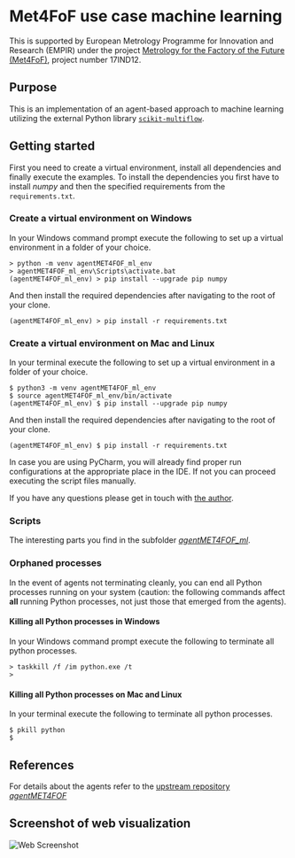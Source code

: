 # Met4FoF use case machine learning

This is supported by European Metrology Programme for Innovation and Research (EMPIR)
under the project
[Metrology for the Factory of the Future (Met4FoF)](https://met4fof.eu), project number
17IND12.

## Purpose

This is an implementation of an agent-based approach to machine learning utilizing
 the external Python library [`scikit-multiflow`](https://scikit-multiflow.github.io/).

## Getting started

First you need to create a virtual environment, install all dependencies and finally
 execute the examples. To install the dependencies you first have to install _numpy_
  and then the specified requirements from the `requirements.txt`.

### Create a virtual environment on Windows

In your Windows command prompt execute the following to set up a virtual environment
in a folder of your choice.

```shell
> python -m venv agentMET4FOF_ml_env
> agentMET4FOF_ml_env\Scripts\activate.bat
(agentMET4FOF_ml_env) > pip install --upgrade pip numpy
```

And then install the required dependencies after navigating to the root of your clone. 

```shell
(agentMET4FOF_ml_env) > pip install -r requirements.txt
```

### Create a virtual environment on Mac and Linux

In your terminal execute the following to set up a virtual environment in a folder of
your choice.

```shell
$ python3 -m venv agentMET4FOF_ml_env
$ source agentMET4FOF_ml_env/bin/activate
(agentMET4FOF_ml_env) $ pip install --upgrade pip numpy
```

And then install the required dependencies after navigating to the root of your clone. 

```shell
(agentMET4FOF_ml_env) $ pip install -r requirements.txt
```

In case you are using PyCharm, you will already find proper run configurations at the
appropriate place in the IDE. If not you can proceed executing the script files
 manually.

If you have any questions please get in touch with
[the author](https://github.com/bangxiangyong).

### Scripts

The interesting parts you find in the subfolder [_agentMET4FOF_ml_](agentMET4FOF_ml).

### Orphaned processes

In the event of agents not terminating cleanly, you can end all Python processes
running on your system (caution: the following commands affect **all** running Python
 processes, not just those that emerged from the agents).

#### Killing all Python processes in Windows

In your Windows command prompt execute the following to terminate all python processes.

```shell
> taskkill /f /im python.exe /t
>
```

#### Killing all Python processes on Mac and Linux

In your terminal execute the following to terminate all python processes.

```shell
$ pkill python
$
```

## References

For details about the agents refer to the
[upstream repository _agentMET4FOF_](https://github.com/bangxiangyong/agentMET4FOF)

## Screenshot of web visualization

![Web Screenshot](https://raw.githubusercontent.com/bangxiangyong/agentMET4FOF/develop/docs/screenshot_met4fof.png)
